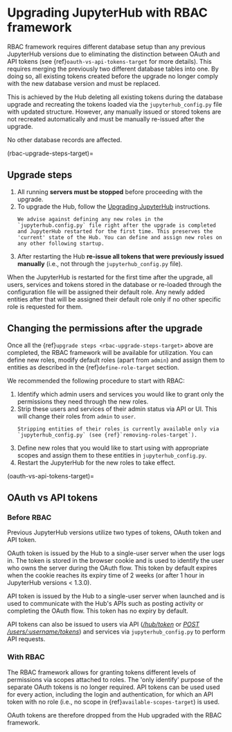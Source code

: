 # Upgrading JupyterHub with RBAC framework

RBAC framework requires different database setup than any previous JupyterHub versions due to eliminating the distinction between OAuth and API tokens (see {ref}`oauth-vs-api-tokens-target` for more details). This requires merging the previously two different database tables into one. By doing so, all existing tokens created before the upgrade no longer comply with the new database version and must be replaced.

This is achieved by the Hub deleting all existing tokens during the database upgrade and recreating the tokens loaded via the `jupyterhub_config.py` file with updated structure. However, any manually issued or stored tokens are not recreated automatically and must be manually re-issued after the upgrade.

No other database records are affected.

(rbac-upgrade-steps-target)=

## Upgrade steps

1. All running **servers must be stopped** before proceeding with the upgrade.
2. To upgrade the Hub, follow the [Upgrading JupyterHub](../admin/upgrading.rst) instructions.
   ```{attention}
   We advise against defining any new roles in the `jupyterhub.config.py` file right after the upgrade is completed and JupyterHub restarted for the first time. This preserves the 'current' state of the Hub. You can define and assign new roles on any other following startup.
   ```
3. After restarting the Hub **re-issue all tokens that were previously issued manually** (i.e., not through the `jupyterhub_config.py` file).

When the JupyterHub is restarted for the first time after the upgrade, all users, services and tokens stored in the database or re-loaded through the configuration file will be assigned their default role. Any newly added entities after that will be assigned their default role only if no other specific role is requested for them.

## Changing the permissions after the upgrade

Once all the {ref}`upgrade steps <rbac-upgrade-steps-target>` above are completed, the RBAC framework will be available for utilization. You can define new roles, modify default roles (apart from `admin`) and assign them to entities as described in the {ref}`define-role-target` section.

We recommended the following procedure to start with RBAC:

1. Identify which admin users and services you would like to grant only the permissions they need through the new roles.
2. Strip these users and services of their admin status via API or UI. This will change their roles from `admin` to `user`.
   ```{note}
   Stripping entities of their roles is currently available only via `jupyterhub_config.py` (see {ref}`removing-roles-target`).
   ```
3. Define new roles that you would like to start using with appropriate scopes and assign them to these entities in `jupyterhub_config.py`.
4. Restart the JupyterHub for the new roles to take effect.

(oauth-vs-api-tokens-target)=

## OAuth vs API tokens

### Before RBAC

Previous JupyterHub versions utilize two types of tokens, OAuth token and API token.

OAuth token is issued by the Hub to a single-user server when the user logs in. The token is stored in the browser cookie and is used to identify the user who owns the server during the OAuth flow. This token by default expires when the cookie reaches its expiry time of 2 weeks (or after 1 hour in JupyterHub versions < 1.3.0).

API token is issued by the Hub to a single-user server when launched and is used to communicate with the Hub's APIs such as posting activity or completing the OAuth flow. This token has no expiry by default.

API tokens can also be issued to users via API ([_/hub/token_](../reference/urls.md) or [_POST /users/:username/tokens_](../reference/rest-api.rst)) and services via `jupyterhub_config.py` to perform API requests.

### With RBAC

The RBAC framework allows for granting tokens different levels of permissions via scopes attached to roles. The 'only identify' purpose of the separate OAuth tokens is no longer required. API tokens can be used used for every action, including the login and authentication, for which an API token with no role (i.e., no scope in {ref}`available-scopes-target`) is used.

OAuth tokens are therefore dropped from the Hub upgraded with the RBAC framework.
